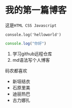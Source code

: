 # 我的第一篇博客

这是`HTML CSS Javascript `

    console.log('helloworld')
    
```javascript
console.log("你好")
```

1. 学习github远程仓库
2. md语法写个人博客

码农都喜欢

* 新垣结衣
* 石原里美
* 迪丽热巴
* 古力娜扎
